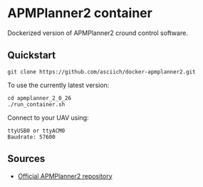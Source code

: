 # APMPlanner2 container

Dockerized version of APMPlanner2 cround control software.

## Quickstart

```
git clone https://github.com/asciich/docker-apmplanner2.git
```

To use the currently latest version:

```
cd apmplanner_2_0_26
./run_container.sh
```

Connect to your UAV using:
```
ttyUSB0 or ttyACM0
Baudrate: 57600
```

## Sources

* [Official APMPlanner2 repository](https://github.com/ArduPilot/apm_planner)
